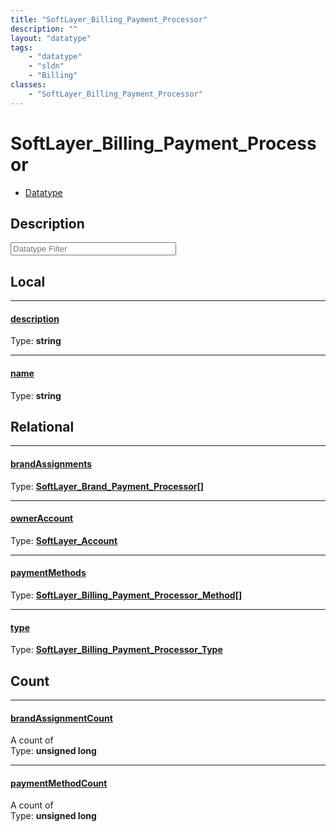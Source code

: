 ```yaml
---
title: "SoftLayer_Billing_Payment_Processor"
description: ""
layout: "datatype"
tags:
    - "datatype"
    - "sldn"
    - "Billing"
classes:
    - "SoftLayer_Billing_Payment_Processor"
---
```


# SoftLayer_Billing_Payment_Processor
<div id='service-datatype'>
    <ul id='sldn-reference-tabs'>
        <li id='datatype'> <a href='/reference/datatypes/SoftLayer_Billing_Payment_Processor' >Datatype</a></li>
    </ul>
</div>

## Description 








<!-- Filer BEGIN -->
<div class="view-filters">
        <div class="clearfix">
            <div class="search-input-box">
                <input placeholder="Datatype Filter" onkeyup="titleSearch(inputId='prop-input', divId='properties', elementClass='prop-row')" 
                    type="text" id="prop-input" value="" size="30" maxlength="128" class="form-text">
            </div>
        </div>
</div>
<!-- Filer END -->

<div id="properties" class="content">
<div id="localProperties" class="prop-content" >

## Local
<div class="prop-row">

-----
[description]: #description
#### [description]
  
<span class="type-label">Type: </span>**string**  



</div>
<div class="prop-row">

-----
[name]: #name
#### [name]
  
<span class="type-label">Type: </span>**string**  



</div>
</div>
<!-- LOCAL PROPERTY END -->

<div id="relationalProperties"  class="prop-content" >

## Relational
<div class="prop-row">

-----
[brandAssignments]: #brandassignments
#### [brandAssignments]
  
<span class="type-label">Type: </span>**<a href='/reference/datatypes/SoftLayer_Brand_Payment_Processor'>SoftLayer_Brand_Payment_Processor[] </a>**  



</div>
<div class="prop-row">

-----
[ownerAccount]: #owneraccount
#### [ownerAccount]
  
<span class="type-label">Type: </span>**<a href='/reference/datatypes/SoftLayer_Account'>SoftLayer_Account </a>**  



</div>
<div class="prop-row">

-----
[paymentMethods]: #paymentmethods
#### [paymentMethods]
  
<span class="type-label">Type: </span>**<a href='/reference/datatypes/SoftLayer_Billing_Payment_Processor_Method'>SoftLayer_Billing_Payment_Processor_Method[] </a>**  



</div>
<div class="prop-row">

-----
[type]: #type
#### [type]
  
<span class="type-label">Type: </span>**<a href='/reference/datatypes/SoftLayer_Billing_Payment_Processor_Type'>SoftLayer_Billing_Payment_Processor_Type </a>**  



</div>

## Count
<div class="prop-row">

-----
[brandAssignmentCount]: #brandassignmentcount
#### [brandAssignmentCount]
A count of    
<span class="type-label">Type: </span>**unsigned long**  



</div>
<div class="prop-row">

-----
[paymentMethodCount]: #paymentmethodcount
#### [paymentMethodCount]
A count of    
<span class="type-label">Type: </span>**unsigned long**  



</div>
</div>


